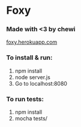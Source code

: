 # Foxy
### Made with <3 by chewi

[foxy.herokuapp.com](https://foxy.herokuapp.com)

### To install & run:
1. npm install
2. node server.js 
3. Go to localhost:8080

### To run tests:
1. npm install
2. mocha tests/
